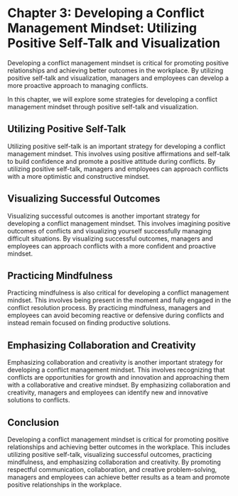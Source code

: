 Chapter 3: Developing a Conflict Management Mindset: Utilizing Positive Self-Talk and Visualization
===================================================================================================

Developing a conflict management mindset is critical for promoting positive relationships and achieving better outcomes in the workplace. By utilizing positive self-talk and visualization, managers and employees can develop a more proactive approach to managing conflicts.

In this chapter, we will explore some strategies for developing a conflict management mindset through positive self-talk and visualization.

Utilizing Positive Self-Talk
----------------------------

Utilizing positive self-talk is an important strategy for developing a conflict management mindset. This involves using positive affirmations and self-talk to build confidence and promote a positive attitude during conflicts. By utilizing positive self-talk, managers and employees can approach conflicts with a more optimistic and constructive mindset.

Visualizing Successful Outcomes
-------------------------------

Visualizing successful outcomes is another important strategy for developing a conflict management mindset. This involves imagining positive outcomes of conflicts and visualizing yourself successfully managing difficult situations. By visualizing successful outcomes, managers and employees can approach conflicts with a more confident and proactive mindset.

Practicing Mindfulness
----------------------

Practicing mindfulness is also critical for developing a conflict management mindset. This involves being present in the moment and fully engaged in the conflict resolution process. By practicing mindfulness, managers and employees can avoid becoming reactive or defensive during conflicts and instead remain focused on finding productive solutions.

Emphasizing Collaboration and Creativity
----------------------------------------

Emphasizing collaboration and creativity is another important strategy for developing a conflict management mindset. This involves recognizing that conflicts are opportunities for growth and innovation and approaching them with a collaborative and creative mindset. By emphasizing collaboration and creativity, managers and employees can identify new and innovative solutions to conflicts.

Conclusion
----------

Developing a conflict management mindset is critical for promoting positive relationships and achieving better outcomes in the workplace. This includes utilizing positive self-talk, visualizing successful outcomes, practicing mindfulness, and emphasizing collaboration and creativity. By promoting respectful communication, collaboration, and creative problem-solving, managers and employees can achieve better results as a team and promote positive relationships in the workplace.
